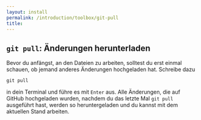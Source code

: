 ```yaml
---
layout: install
permalink: /introduction/toolbox/git-pull
title:
---
```


## `git pull`: Änderungen herunterladen

Bevor du anfängst, an den Dateien zu arbeiten,
solltest du erst einmal schauen,
ob jemand anderes Änderungen hochgeladen hat.
Schreibe dazu
```
git pull
```
in dein Terminal und führe es mit `Enter` aus.
Alle Änderungen, die auf GitHub hochgeladen wurden,
nachdem du das letzte Mal `git pull` ausgeführt hast,
werden so heruntergeladen und du kannst mit dem aktuellen Stand arbeiten.
